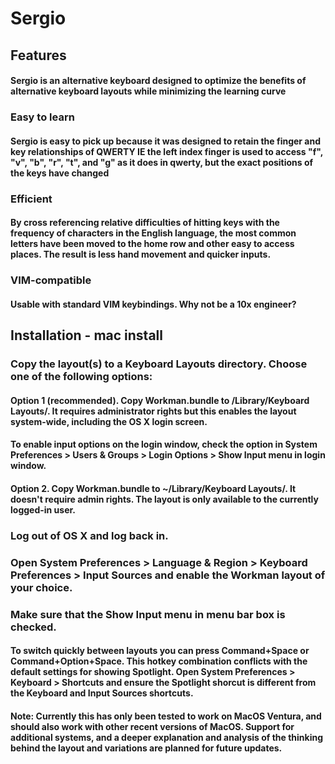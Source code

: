 # Sergio

## Features

#### Sergio is an alternative keyboard designed to optimize the benefits of alternative keyboard layouts while minimizing the learning curve

### Easy to learn

#### Sergio is easy to pick up because it was designed to retain the finger and key relationships of QWERTY IE the left index finger is used to access "f", "v", "b", "r", "t", and "g" as it does in qwerty, but the exact positions of the keys have changed

### Efficient

#### By cross referencing relative difficulties of hitting keys with the frequency of characters in the English language, the most common letters have been moved to the home row and other easy to access places. The result is less hand movement and quicker inputs.

### VIM-compatible

#### Usable with standard VIM keybindings. Why not be a 10x engineer?

## Installation - mac install

### Copy the layout(s) to a Keyboard Layouts directory. Choose one of the following options:

#### Option 1 (recommended). Copy Workman.bundle to /Library/Keyboard Layouts/. It requires administrator rights but this enables the layout system-wide, including the OS X login screen.

#### To enable input options on the login window, check the option in System Preferences > Users & Groups > Login Options > Show Input menu in login window.

#### Option 2. Copy Workman.bundle to ~/Library/Keyboard Layouts/. It doesn't require admin rights. The layout is only available to the currently logged-in user.

### Log out of OS X and log back in.

### Open System Preferences > Language & Region > Keyboard Preferences > Input Sources and enable the Workman layout of your choice.

### Make sure that the Show Input menu in menu bar box is checked.

#### To switch quickly between layouts you can press Command+Space or Command+Option+Space. This hotkey combination conflicts with the default settings for showing Spotlight. Open System Preferences > Keyboard > Shortcuts and ensure the Spotlight shorcut is different from the Keyboard and Input Sources shortcuts.

#### Note: Currently this has only been tested to work on MacOS Ventura, and should also work with other recent versions of MacOS. Support for additional systems, and a deeper explanation and analysis of the thinking behind the layout and variations are planned for future updates.
